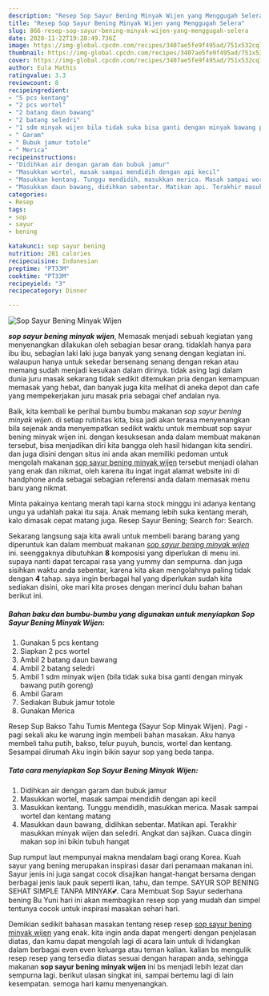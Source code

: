 ```yaml
---
description: "Resep Sop Sayur Bening Minyak Wijen yang Menggugah Selera"
title: "Resep Sop Sayur Bening Minyak Wijen yang Menggugah Selera"
slug: 866-resep-sop-sayur-bening-minyak-wijen-yang-menggugah-selera
date: 2020-11-22T19:28:49.736Z
image: https://img-global.cpcdn.com/recipes/3407ae5fe9f495ad/751x532cq70/sop-sayur-bening-minyak-wijen-foto-resep-utama.jpg
thumbnail: https://img-global.cpcdn.com/recipes/3407ae5fe9f495ad/751x532cq70/sop-sayur-bening-minyak-wijen-foto-resep-utama.jpg
cover: https://img-global.cpcdn.com/recipes/3407ae5fe9f495ad/751x532cq70/sop-sayur-bening-minyak-wijen-foto-resep-utama.jpg
author: Eula Mathis
ratingvalue: 3.3
reviewcount: 8
recipeingredient:
- "5 pcs kentang"
- "2 pcs wortel"
- "2 batang daun bawang"
- "2 batang seledri"
- "1 sdm minyak wijen bila tidak suka bisa ganti dengan minyak bawang putih goreng"
- " Garam"
- " Bubuk jamur totole"
- " Merica"
recipeinstructions:
- "Didihkan air dengan garam dan bubuk jamur"
- "Masukkan wortel, masak sampai mendidih dengan api kecil"
- "Masukkan kentang. Tunggu mendidih, masukkan merica. Masak sampai wortel dan kentang matang"
- "Masukkan daun bawang, didihkan sebentar. Matikan api. Terakhir masukkan minyak wijen dan seledri. Angkat dan sajikan. Cuaca dingin makan sop ini bikin tubuh hangat"
categories:
- Resep
tags:
- sop
- sayur
- bening

katakunci: sop sayur bening 
nutrition: 281 calories
recipecuisine: Indonesian
preptime: "PT33M"
cooktime: "PT33M"
recipeyield: "3"
recipecategory: Dinner

---
```



![Sop Sayur Bening Minyak Wijen](https://img-global.cpcdn.com/recipes/3407ae5fe9f495ad/751x532cq70/sop-sayur-bening-minyak-wijen-foto-resep-utama.jpg)

<b><i>sop sayur bening minyak wijen</i></b>, Memasak menjadi sebuah kegiatan yang menyenangkan dilakukan oleh sebagian besar orang. tidaklah hanya para ibu ibu, sebagian laki laki juga banyak yang senang dengan kegiatan ini. walaupun hanya untuk sekedar bersenang senang dengan rekan atau memang sudah menjadi kesukaan dalam dirinya. tidak asing lagi dalam dunia juru masak sekarang tidak sedikit ditemukan pria dengan kemampuan memasak yang hebat, dan banyak juga kita melihat di aneka depot dan cafe yang mempekerjakan juru masak pria sebagai chef andalan nya.

Baik, kita kembali ke perihal bumbu bumbu makanan <i>sop sayur bening minyak wijen</i>. di setiap rutinitas kita, bisa jadi akan terasa menyenangkan bila sejenak anda menyempatkan sedikit waktu untuk membuat sop sayur bening minyak wijen ini. dengan kesuksesan anda dalam membuat makanan tersebut, bisa menjadikan diri kita bangga oleh hasil hidangan kita sendiri. dan juga disini dengan situs ini anda akan memiliki pedoman untuk mengolah makanan <u>sop sayur bening minyak wijen</u> tersebut menjadi olahan yang enak dan nikmat, oleh karena itu ingat ingat alamat website ini di handphone anda sebagai sebagian referensi anda dalam memasak menu baru yang nikmat.

Minta pakainya kentang merah tapi karna stock minggu ini adanya kentang ungu ya udahlah pakai itu saja. Anak memang lebih suka kentang merah, kalo dimasak cepat matang juga. Resep Sayur Bening; Search for: Search.


Sekarang langsung saja kita awali untuk membeli barang barang yang diperuntuk kan dalam membuat makanan <u><i>sop sayur bening minyak wijen</i></u> ini. seenggaknya dibutuhkan <b>8</b> komposisi yang diperlukan di menu ini. supaya nanti dapat tercapai rasa yang yummy dan sempurna. dan juga sisihkan waktu anda sebentar, karena kita akan mengolahnya paling tidak dengan <b>4</b> tahap. saya ingin berbagai hal yang diperlukan sudah kita sediakan disini, oke mari kita proses dengan merinci dulu bahan bahan berikut ini.

<!--inarticleads1-->

##### Bahan baku dan bumbu-bumbu yang digunakan untuk menyiapkan Sop Sayur Bening Minyak Wijen:

1. Gunakan 5 pcs kentang
1. Siapkan 2 pcs wortel
1. Ambil 2 batang daun bawang
1. Ambil 2 batang seledri
1. Ambil 1 sdm minyak wijen (bila tidak suka bisa ganti dengan minyak bawang putih goreng)
1. Ambil  Garam
1. Sediakan  Bubuk jamur totole
1. Gunakan  Merica


Resep Sup Bakso Tahu Tumis Mentega (Sayur Sop Minyak Wijen). Pagi - pagi sekali aku ke warung ingin membeli bahan masakan. Aku hanya membeli tahu putih, bakso, telur puyuh, buncis, wortel dan kentang. Sesampai dirumah Aku ingin bikin sayur sop yang beda tanpa. 

<!--inarticleads2-->

##### Tata cara menyiapkan Sop Sayur Bening Minyak Wijen:

1. Didihkan air dengan garam dan bubuk jamur
1. Masukkan wortel, masak sampai mendidih dengan api kecil
1. Masukkan kentang. Tunggu mendidih, masukkan merica. Masak sampai wortel dan kentang matang
1. Masukkan daun bawang, didihkan sebentar. Matikan api. Terakhir masukkan minyak wijen dan seledri. Angkat dan sajikan. Cuaca dingin makan sop ini bikin tubuh hangat


Sup rumput laut mempunyai makna mendalam bagi orang Korea. Kuah sayur yang bening merupakan inspirasi dasar dari penamaan makanan ini. Sayur jenis ini juga sangat cocok disajikan hangat-hangat bersama dengan berbagai jenis lauk pauk seperti ikan, tahu, dan tempe. SAYUR SOP BENING SEHAT SIMPLE TANPA MINYAK💕. Cara Membuat Sop Sayur sederhana bening Bu Yuni hari ini akan membagikan resep sop yang mudah dan simpel tentunya cocok untuk inspirasi masakan sehari hari. 

Demikian sedikit bahasan masakan tentang resep resep <u>sop sayur bening minyak wijen</u> yang enak. kita ingin anda dapat mengerti dengan penjelasan diatas, dan kamu dapat mengolah lagi di acara lain untuk di hidangkan dalam berbagai even even keluarga atau teman kalian. kalian bs mengulik resep resep yang tersedia diatas sesuai dengan harapan anda, sehingga makanan <b>sop sayur bening minyak wijen</b> ini bs menjadi lebih lezat dan sempurna lagi. berikut ulasan singkat ini, sampai bertemu lagi di lain kesempatan. semoga hari kamu menyenangkan.
